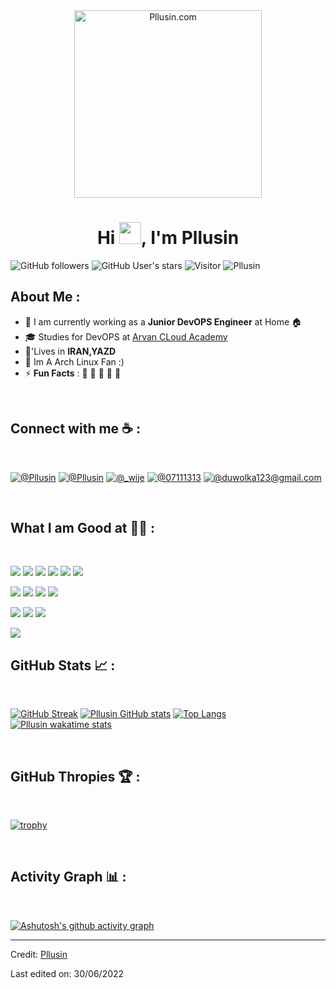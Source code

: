 <div align="center" width="50">
    <img alt="Pllusin.com" src="./assets/oh hi there.png" width="300"/>
</div>
<h1 align="center">Hi <img src="https://media.giphy.com/media/hvRJCLFzcasrR4ia7z/giphy.gif" width="35">, I'm  Pllusin</h1>

![GitHub followers](https://img.shields.io/github/followers/Pllusin?style=social) ![GitHub User's stars](https://img.shields.io/github/stars/Pllusin?style=social) ![Visitor](https://visitor-badge.laobi.icu/badge?page_id=Pllusin.repoName) <img src="https://komarev.com/ghpvc/?username=Pllusin" alt="Pllusin" />

## About Me :

- 🏢 I am currently working as a **Junior DevOPS Engineer** at Home 🏠
- 🎓 Studies for DevOPS at [Arvan CLoud Academy](https://academy.arvancloud.ir/)
- 🏡'Lives in **IRAN,YAZD**
- 🐧 Im A Arch Linux Fan :) 
- ⚡ **Fun Facts** : 🍕 🏉 🏏 🎥 🚞

<br>

## Connect with me ☕ :

<br>

[![@Pllusin](https://img.icons8.com/fluency/48/000000/instagram-new.png "@Plusiin")](https://www.instagram.com/Plusiin/)  [![@Pllusin](https://img.icons8.com/fluency/48/000000/linkedin.png "@Pllusin")](https://www.linkedin.com/in/Pllusin/) [![@_wije](https://img.icons8.com/fluency/48/000000/twitter-squared.png "@_wije")](https://twitter.com/_wije) [![@07111313](https://img.icons8.com/fluency/48/000000/phone-disconnected.png "@07111313")](tel:07111313) [![@duwolka123@gmail.com](https://img.icons8.com/fluency/48/000000/apple-mail.png "@duwolka123@gmail.com")](duwolka123@gmail.com)

<br>

## What I am Good at 🧑‍💻 :

<br>

<img src="https://img.icons8.com/color/48/000000/html-5--v1.png"/> <img src="https://img.icons8.com/color/48/000000/css3.png"/> <img src="https://img.icons8.com/color/48/000000/sass.png"/> <img src="https://img.icons8.com/color/48/000000/javascript--v1.png"/> <img src="https://img.icons8.com/office/48/000000/react.png"/> <img src="https://img.icons8.com/color/48/000000/nextjs.png"/>

<img src="https://img.icons8.com/color/48/000000/java-coffee-cup-logo--v1.png"/> <img src="https://img.icons8.com/officel/48/000000/php-logo.png"/> <img src="https://img.icons8.com/fluency/48/000000/laravel.png"/> <img src="https://img.icons8.com/fluency/48/000000/wordpress.png"/>

<img src="https://img.icons8.com/color/48/000000/mysql-logo.png"/> <img src="https://img.icons8.com/color/48/000000/mongodb.png"/> <img src="https://img.icons8.com/color/48/000000/firebase.png"/>

<img src="https://img.icons8.com/color/48/000000/npm.png"/>

<br>

## GitHub Stats 📈 :

<br>

[![GitHub Streak](https://github-readme-streak-stats.herokuapp.com?user=Pllusin&theme=algolia&date_format=M%20j%5B%2C%20Y%5D)](https://git.io/streak-stats) [![Pllusin GitHub stats](https://github-readme-stats.vercel.app/api?username=Pllusin&theme=algolia)](https://github.com/Pllusin/github-readme-stats) [![Top Langs](https://github-readme-stats.vercel.app/api/top-langs/?username=Pllusin&theme=algolia)](https://github.com/Pllusin/github-readme-stats) [![Pllusin wakatime stats](https://github-readme-stats.vercel.app/api/wakatime?username=WinterWolf&theme=algolia)](https://github.com/WinterWolf/github-readme-stats)

<br>

## GitHub Thropies 🏆 :

<br>

[![trophy](https://github-profile-trophy.vercel.app/?username=Pllusin)](https://github.com/Pllusin/github-profile-trophy)

<br>

## Activity Graph 📊 :

<br>

[![Ashutosh's github activity graph](https://activity-graph.herokuapp.com/graph?username=Pllusin&bg_color=000&color=fff&line=00E676&point=fff&hide_border=true)](https://github.com/ashutosh00710/github-readme-activity-graph)

---

Credit: [Pllusin](https://github.com/Pllusin)

Last edited on: 30/06/2022
